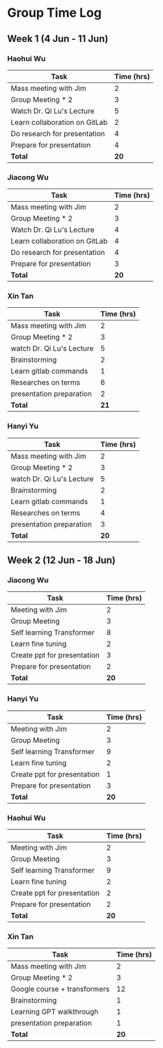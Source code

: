 # Group Time Log

## Week 1 (4 Jun - 11 Jun)
### Haohui Wu

| Task                          | Time (hrs) |
|-------------------------------|------------|
| Mass meeting with Jim         | 2          |
| Group Meeting * 2             | 3          |
| Watch Dr. Qi Lu's Lecture     | 5          |
| Learn collaboration on GitLab | 2          |
| Do research for presentation  | 4          |
| Prepare for presentation      | 4          |
| **Total**                     | **20**     |


### Jiacong Wu
| Task                          | Time (hrs) |
|-------------------------------|------------|
| Mass meeting with Jim         | 2          |
| Group Meeting * 2             | 3          |
| Watch Dr. Qi Lu's Lecture     | 4          |
| Learn collaboration on GitLab | 4          |
| Do research for presentation  | 4          |
| Prepare for presentation      | 3          |
| **Total**                     | **20**     |


### Xin Tan

| Task                          | Time (hrs) |
|-------------------------------|------------|
| Mass meeting with Jim         | 2          |
| Group Meeting * 2             | 3          |
| watch Dr. Qi Lu's Lecture     | 5          |
| Brainstorming                 | 2          |
| Learn gitlab commands         | 1          |
| Researches on terms           | 6          |
| presentation preparation      | 2          |
| **Total**                     | **21**     |


### Hanyi Yu

| Task                          | Time (hrs) |
|-------------------------------|------------|
| Mass meeting with Jim         | 2          |
| Group Meeting * 2             | 3          |
| watch Dr. Qi Lu's Lecture     | 5          |
| Brainstorming                 | 2          |
| Learn gitlab commands         | 1          |
| Researches on terms           | 4          |
| presentation preparation      | 3          |
| **Total**                     | **20**     |




## Week 2 (12 Jun - 18 Jun)
### Jiacong Wu
| Task                          | Time (hrs) |
|-------------------------------|------------|
| Meeting with Jim              | 2          |
| Group Meeting                 | 3          |
| Self learning Transformer     | 8          |
| Learn fine tuning             | 2          |
| Create ppt for presentation   | 3          |
| Prepare for presentation      | 2          |
| **Total**                     | **20**     |

### Hanyi Yu
| Task                          | Time (hrs) |
|-------------------------------|------------|
| Meeting with Jim              | 2          |
| Group Meeting                 | 3          |
| Self learning Transformer     | 9          |
| Learn fine tuning             | 2          |
| Create ppt for presentation   | 1          |
| Prepare for presentation      | 3          |
| **Total**                     | **20**     |

### Haohui Wu
| Task                          | Time (hrs) |
|-------------------------------|------------|
| Meeting with Jim              | 2          |
| Group Meeting                 | 3          |
| Self learning Transformer     | 9          |
| Learn fine tuning             | 2          |
| Create ppt for presentation   | 2          |
| Prepare for presentation      | 2          |
| **Total**                     | **20**     |

### Xin Tan

| Task                          | Time (hrs) |
|-------------------------------|------------|
| Mass meeting with Jim         | 2          |
| Group Meeting * 2             | 3          |
| Google course + transformers  | 12         |
| Brainstorming                 | 1          |
| Learning GPT walkthrough      | 1          |
| presentation preparation      | 1          |
| **Total**                     | **20**     |
